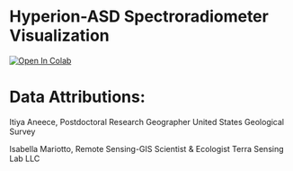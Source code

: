 # Hyperion-ASD Spectroradiometer Visualization
[![Open In Colab](https://colab.research.google.com/assets/colab-badge.svg)](https://colab.research.google.com/github/rmccormick-contractor/Hyperion-ASD-Visualization/blob/main/Hyperion_ASD_Visualization.ipynb)

# Data Attributions:

Itiya Aneece, Postdoctoral Research Geographer
United States Geological Survey

Isabella Mariotto, Remote Sensing-GIS Scientist & Ecologist
Terra Sensing Lab LLC
